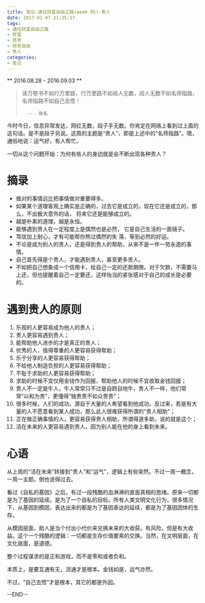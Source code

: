 ```yaml
---
title: 笔记-通往财富自由之路(week 05)-贵人
date: 2017-01-07 21:35:17
tags:
- 通往财富自由之路
- 财富
- 思考
- 财务自由
- 贵人
categories:
- 笔记
---
```


** 2016.08.28 - 2016.09.03 **

> 读万卷书不如行万里路，行万里路不如阅人无数，阅人无数不如名师指路，名师指路不如自己去悟！
>
>       --- 侠名

今时今日，信息异常发达，网红无数，段子手无数。你肯定在网络上看到过上面的这句话。是不是段子另说。这周的主题是“贵人”，即是上述中的“名师指路”。嗯，通俗地说：运气好，有人帮忙。

一切从这个问题开始：为何有些人的身边就是会不断出现各种贵人？

# 摘录
- 做对的事情远比把事情做对重要得多。
- 如果某个道理客观上确实是正确的，过去它是成立的，现在它还是成立的，那么，不出极大意外的话， 将来它还是能够成立的。
- 越是朴素的道理，越是永恒。
- 能够遇到贵人在一定程度上是偶然也是必然， 它是自己生活的一面镜子。
- 笃信加上耐心，才有可能帮你熬过偶然的失 落，等到必然的好运。
- 不论是成为别人的贵人，还是得到贵人的帮助，从来不是一件一劳永逸的事情。
- 自己首先得是个贵人，才能遇到贵人，甚至更多贵人。
- 不如把自己想象成一个信用卡，给自己一定的还款期限。对于欠款，不需要马上还，但也提醒着自己一定要还，这样怡当的紧张感对于自己的成长是必要的。


# 遇到贵人的原则
1. 乐观的人更容易成为他人的贵人；
2. 贵人更容易遇到贵人；
3. 能帮助他人进步的才是真正的贵人；
4. 优秀的人，值得尊重的人更容易获得帮助；
5. 乐于分享的人更容易获得帮助；
6. 不给他人制造负担的人更容易获得帮助；
7. 不耻于求助的人更容易获得帮助；
8. 求助的时候不宜仅用金钱作为回报，帮助他人的时候不宜收取金钱回报；
9. 贵人不一定是牛人，牛人常常只不过是自顾自地牛，贵人不一样，他们常常“以和为贵”，更懂得“独贵贵不如众贵贵”；
10. 很多时候，人们的成功，源自于大量的人希望看到他成功。反过来，若是有大量的人不愿意看到某人成功，那么此人很难获得所谓的“贵人相助”；
11. 正在做正确事情的人，更容易获得贵人相助，所谓得道多助，说的就是这个；
12. 活在未来的人更容易遇到贵人，因为别人能在他的身上看到未来。

# 心语
从上周的“活在未来”转接到“贵人”和“运气”，逻辑上有些突然。不过一周一概念，一周一主题。倒也说得过去。

看过《自私的基因》之后，有过一段残酷的血淋淋的直面真相的思绪。原来一切都是为了基因的延续。是为了一个自私的目标。所有人类文明文化行为，很多情况下，从基因到模因，表达出来的都是为了基因表达的延续，都是为了基因团体的生存。

从模因层面，助人是当个付出小代价来兑换未来的大收获。有风险，但是有大收益。这个一个残酷的逻辑：一切都是生存价值要素的交换。当然，在文明层面，在文化层面，是道德。

整个过程谋求的是正和游戏，而不是零和或者负和。

本质上，是要互通有无，流通才是根本。金钱如是，运气亦然。

不过，“自己去悟”才是根本，其它的都是外因。

--END--
